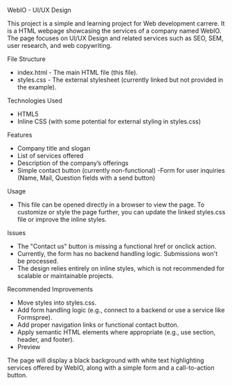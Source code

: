WebIO - UI/UX Design

This project is a simple and learning project for Web development carrere. It is a HTML webpage showcasing the services of a company named WebIO. The page focuses on UI/UX Design and related services such as SEO, SEM, user research, and web copywriting.

File Structure
- index.html - The main HTML file (this file).
- styles.css - The external stylesheet (currently linked but not provided in the example).

Technologies Used
- HTML5
- Inline CSS (with some potential for external styling in styles.css)

Features
- Company title and slogan
- List of services offered
- Description of the company’s offerings
- Simple contact button (currently non-functional)
-Form for user inquiries (Name, Mail, Question fields with a send button)

Usage
- This file can be opened directly in a browser to view the page. To customize or style the page further, you can update the linked styles.css file or improve the inline styles.

Issues
- The "Contact us" button is missing a functional href or onclick action.
- Currently, the form has no backend handling logic. Submissions won't be processed.
- The design relies entirely on inline styles, which is not recommended for scalable or maintainable projects.

Recommended Improvements
- Move styles into styles.css.
- Add form handling logic (e.g., connect to a backend or use a service like Formspree).
- Add proper navigation links or functional contact button.
- Apply semantic HTML elements where appropriate (e.g., use section, header, and footer).
- Preview

The page will display a black background with white text highlighting services offered by WebIO, along with a simple form and a call-to-action button.

